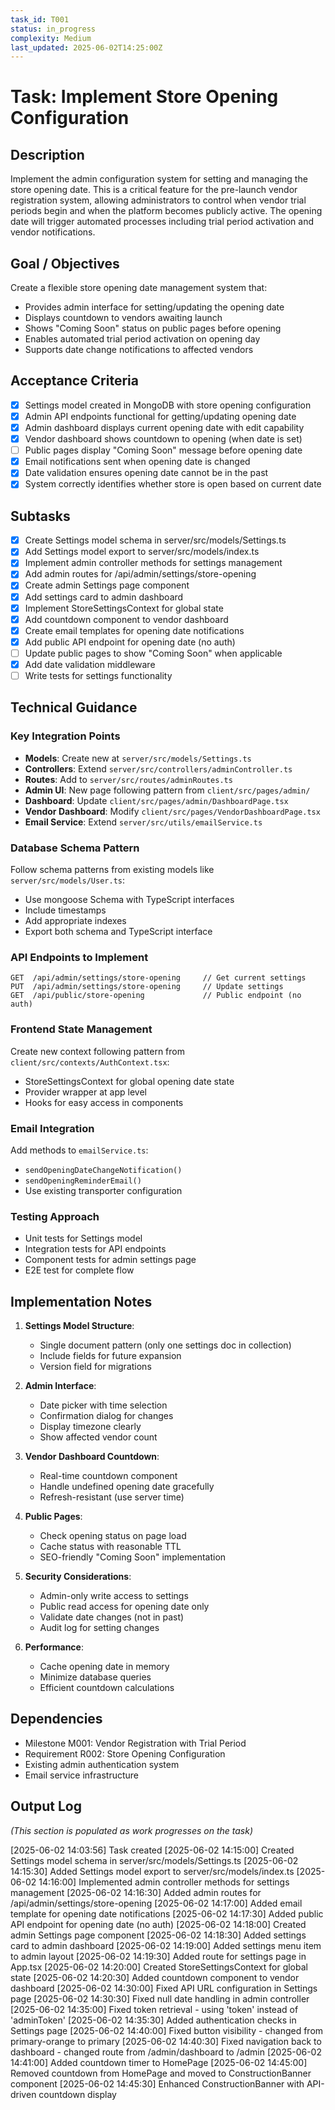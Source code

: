 ```yaml
---
task_id: T001
status: in_progress
complexity: Medium
last_updated: 2025-06-02T14:25:00Z
---
```


# Task: Implement Store Opening Configuration

## Description
Implement the admin configuration system for setting and managing the store opening date. This is a critical feature for the pre-launch vendor registration system, allowing administrators to control when vendor trial periods begin and when the platform becomes publicly active. The opening date will trigger automated processes including trial period activation and vendor notifications.

## Goal / Objectives
Create a flexible store opening date management system that:
- Provides admin interface for setting/updating the opening date
- Displays countdown to vendors awaiting launch
- Shows "Coming Soon" status on public pages before opening
- Enables automated trial period activation on opening day
- Supports date change notifications to affected vendors

## Acceptance Criteria
- [x] Settings model created in MongoDB with store opening configuration
- [x] Admin API endpoints functional for getting/updating opening date
- [x] Admin dashboard displays current opening date with edit capability
- [x] Vendor dashboard shows countdown to opening (when date is set)
- [ ] Public pages display "Coming Soon" message before opening date
- [x] Email notifications sent when opening date is changed
- [x] Date validation ensures opening date cannot be in the past
- [x] System correctly identifies whether store is open based on current date

## Subtasks
- [x] Create Settings model schema in server/src/models/Settings.ts
- [x] Add Settings model export to server/src/models/index.ts
- [x] Implement admin controller methods for settings management
- [x] Add admin routes for /api/admin/settings/store-opening
- [x] Create admin Settings page component
- [x] Add settings card to admin dashboard
- [x] Implement StoreSettingsContext for global state
- [x] Add countdown component to vendor dashboard
- [x] Create email templates for opening date notifications
- [x] Add public API endpoint for opening date (no auth)
- [ ] Update public pages to show "Coming Soon" when applicable
- [x] Add date validation middleware
- [ ] Write tests for settings functionality

## Technical Guidance

### Key Integration Points
- **Models**: Create new at `server/src/models/Settings.ts`
- **Controllers**: Extend `server/src/controllers/adminController.ts`
- **Routes**: Add to `server/src/routes/adminRoutes.ts`
- **Admin UI**: New page following pattern from `client/src/pages/admin/`
- **Dashboard**: Update `client/src/pages/admin/DashboardPage.tsx`
- **Vendor Dashboard**: Modify `client/src/pages/VendorDashboardPage.tsx`
- **Email Service**: Extend `server/src/utils/emailService.ts`

### Database Schema Pattern
Follow schema patterns from existing models like `server/src/models/User.ts`:
- Use mongoose Schema with TypeScript interfaces
- Include timestamps
- Add appropriate indexes
- Export both schema and TypeScript interface

### API Endpoints to Implement
```
GET  /api/admin/settings/store-opening     // Get current settings
PUT  /api/admin/settings/store-opening     // Update settings
GET  /api/public/store-opening             // Public endpoint (no auth)
```

### Frontend State Management
Create new context following pattern from `client/src/contexts/AuthContext.tsx`:
- StoreSettingsContext for global opening date state
- Provider wrapper at app level
- Hooks for easy access in components

### Email Integration
Add methods to `emailService.ts`:
- `sendOpeningDateChangeNotification()`
- `sendOpeningReminderEmail()`
- Use existing transporter configuration

### Testing Approach
- Unit tests for Settings model
- Integration tests for API endpoints
- Component tests for admin settings page
- E2E test for complete flow

## Implementation Notes

1. **Settings Model Structure**:
   - Single document pattern (only one settings doc in collection)
   - Include fields for future expansion
   - Version field for migrations

2. **Admin Interface**:
   - Date picker with time selection
   - Confirmation dialog for changes
   - Display timezone clearly
   - Show affected vendor count

3. **Vendor Dashboard Countdown**:
   - Real-time countdown component
   - Handle undefined opening date gracefully
   - Refresh-resistant (use server time)

4. **Public Pages**:
   - Check opening status on page load
   - Cache status with reasonable TTL
   - SEO-friendly "Coming Soon" implementation

5. **Security Considerations**:
   - Admin-only write access to settings
   - Public read access for opening date only
   - Validate date changes (not in past)
   - Audit log for setting changes

6. **Performance**:
   - Cache opening date in memory
   - Minimize database queries
   - Efficient countdown calculations

## Dependencies
- Milestone M001: Vendor Registration with Trial Period
- Requirement R002: Store Opening Configuration
- Existing admin authentication system
- Email service infrastructure

## Output Log
*(This section is populated as work progresses on the task)*

[2025-06-02 14:03:56] Task created
[2025-06-02 14:15:00] Created Settings model schema in server/src/models/Settings.ts
[2025-06-02 14:15:30] Added Settings model export to server/src/models/index.ts
[2025-06-02 14:16:00] Implemented admin controller methods for settings management
[2025-06-02 14:16:30] Added admin routes for /api/admin/settings/store-opening
[2025-06-02 14:17:00] Added email template for opening date notifications
[2025-06-02 14:17:30] Added public API endpoint for opening date (no auth)
[2025-06-02 14:18:00] Created admin Settings page component
[2025-06-02 14:18:30] Added settings card to admin dashboard
[2025-06-02 14:19:00] Added settings menu item to admin layout
[2025-06-02 14:19:30] Added route for settings page in App.tsx
[2025-06-02 14:20:00] Created StoreSettingsContext for global state
[2025-06-02 14:20:30] Added countdown component to vendor dashboard
[2025-06-02 14:30:00] Fixed API URL configuration in Settings page
[2025-06-02 14:30:30] Fixed null date handling in admin controller
[2025-06-02 14:35:00] Fixed token retrieval - using 'token' instead of 'adminToken'
[2025-06-02 14:35:30] Added authentication checks in Settings page
[2025-06-02 14:40:00] Fixed button visibility - changed from primary-orange to primary
[2025-06-02 14:40:30] Fixed navigation back to dashboard - changed route from /admin/dashboard to /admin
[2025-06-02 14:41:00] Added countdown timer to HomePage
[2025-06-02 14:45:00] Removed countdown from HomePage and moved to ConstructionBanner component
[2025-06-02 14:45:30] Enhanced ConstructionBanner with API-driven countdown display
